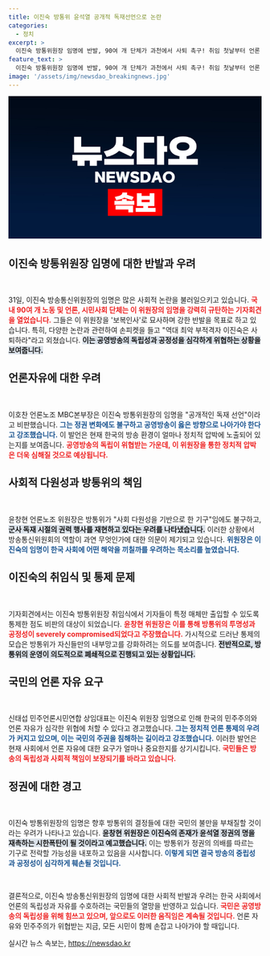 ```yaml
---
title: 이진숙 방통위 윤석열 공개적 독재선언으로 논란
categories:
  - 정치
excerpt: >
  이진숙 방통위원장 임명에 반발, 90여 개 단체가 과천에서 사퇴 촉구! 취임 첫날부터 언론 통제 논란이 불거진 가운데, 시민과 기자회견 참석자들은 역대 최악 부적격자라며 목소리를 높였다.
feature_text: >
  이진숙 방통위원장 임명에 반발, 90여 개 단체가 과천에서 사퇴 촉구! 취임 첫날부터 언론 통제 논란이 불거진 가운데, 시민과 기자회견 참석자들은 역대 최악 부적격자라며 목소리를 높였다.
image: '/assets/img/newsdao_breakingnews.jpg'
---
```


<p><img src="/assets/img/newsdao_breakingnews.jpg" alt="firstkoreanews 속보" /></p>

<h2 data-ke-size="size26">이진숙 방통위원장 임명에 대한 반발과 우려</h2>

<p data-ke-size="size16">&nbsp;</p>

<p>31일, 이진숙 방송통신위원장의 임명은 많은 사회적 논란을 불러일으키고 있습니다. <b><span style="color: #ee2323;">국내 90여 개 노동 및 언론, 시민사회 단체는 이 위원장의 임명을 강력히 규탄하는 기자회견을 열었습니다.</span></b> 그들은 이 위원장을 '보복인사'로 묘사하며 강한 반발을 목표로 하고 있습니다. 특히, 다양한 논란과 관련하여 손피켓을 들고 "역대 최악 부적격자 이진숙은 사퇴하라"라고 외쳤습니다. <b><span style="background-color: #21538527;">이는 공영방송의 독립성과 공정성을 심각하게 위협하는 상황을 보여줍니다.</span></b></p>

<h2 data-ke-size="size26">언론자유에 대한 우려</h2>

<p data-ke-size="size16">&nbsp;</p>

<p>이호찬 언론노조 MBC본부장은 이진숙 방통위원장의 임명을 "공개적인 독재 선언"이라고 비판했습니다. <b><span style="color: #1a5490;">그는 정권 변화에도 불구하고 공영방송이 옳은 방향으로 나아가야 한다고 강조했습니다.</span></b> 이 발언은 현재 한국의 방송 환경이 얼마나 정치적 압박에 노출되어 있는지를 보여줍니다. <b><span style="color: #ee2323;">공영방송의 독립이 위협받는 가운데, 이 위원장을 통한 정치적 압박은 더욱 심해질 것으로 예상됩니다.</span></b></p>

<h2 data-ke-size="size26">사회적 다원성과 방통위의 책임</h2>

<p data-ke-size="size16">&nbsp;</p>

<p>윤창현 언론노조 위원장은 방통위가 "사회 다원성을 기반으로 한 기구"임에도 불구하고, <b><span style="background-color: #21538527;">군사 독재 시절의 권력 행사를 재현하고 있다는 우려를 나타냈습니다.</span></b> 이러한 상황에서 방송통신위원회의 역할이 과연 무엇인가에 대한 의문이 제기되고 있습니다. <b><span style="color: #1a5490;">위원장은 이진숙의 임명이 한국 사회에 어떤 해악을 끼칠까를 우려하는 목소리를 높였습니다.</span></b></p>

<h2 data-ke-size="size26">이진숙의 취임식 및 통제 문제</h2>

<p data-ke-size="size16">&nbsp;</p>

<p>기자회견에서는 이진숙 방통위원장 취임식에서 기자들이 특정 매체만 출입할 수 있도록 통제한 점도 비판의 대상이 되었습니다. <b><span style="color: #ee2323;">윤창현 위원장은 이를 통해 방통위의 투명성과 공정성이 severely compromised되었다고 주장했습니다.</span></b> 가시적으로 드러난 통제의 모습은 방통위가 자신들만의 내부망고를 강화하려는 의도를 보여줍니다. <b><span style="background-color: #21538527;">전반적으로, 방통위의 운영이 의도적으로 폐쇄적으로 진행되고 있는 상황입니다.</span></b></p>

<h2 data-ke-size="size26">국민의 언론 자유 요구</h2>

<p data-ke-size="size16">&nbsp;</p>

<p>신태섭 민주언론시민연합 상임대표는 이진숙 위원장 임명으로 인해 한국의 민주주의와 언론 자유가 심각한 위협에 처할 수 있다고 경고했습니다. <b><span style="color: #1a5490;">그는 정치적 언론 통제의 우려가 커지고 있으며, 이는 국민의 주권을 침해하는 길이라고 강조했습니다.</span></b> 이러한 발언은 현재 사회에서 언론 자유에 대한 요구가 얼마나 중요한지를 상기시킵니다. <b><span style="color: #ee2323;">국민들은 방송의 독립성과 사회적 책임이 보장되기를 바라고 있습니다.</span></b></p>

<h2 data-ke-size="size26">정권에 대한 경고</h2>

<p data-ke-size="size16">&nbsp;</p>

<p>이진숙 방통위원장의 임명은 향후 방통위의 결정들에 대한 국민의 불만을 부채질할 것이라는 우려가 나타나고 있습니다. <b><span style="background-color: #21538527;">윤창현 위원장은 이진숙의 존재가 윤석열 정권의 명을 재촉하는 시한폭탄이 될 것이라고 예고했습니다.</span></b> 이는 방통위가 정권의 의배를 따르는 기구로 전락할 가능성을 내포하고 있음을 시사합니다. <b><span style="color: #1a5490;">이렇게 되면 결국 방송의 중립성과 공정성이 심각하게 훼손될 것입니다.</span></b></p>

<p data-ke-size="size16">&nbsp;</p>

<p>결론적으로, 이진숙 방송통신위원장의 임명에 대한 사회적 반발과 우려는 한국 사회에서 언론의 독립성과 자유를 수호하려는 국민들의 열망을 반영하고 있습니다. <b><span style="color: #ee2323;">국민은 공영방송의 독립성을 위해 힘쓰고 있으며, 앞으로도 이러한 움직임은 계속될 것입니다.</span></b> 언론 자유와 민주주의가 위협받는 지금, 모든 시민이 함께 손잡고 나아가야 할 때입니다.</p>
실시간 뉴스 속보는, <a href="https://newsdao.kr" rel="dofollow">https://newsdao.kr</a>


